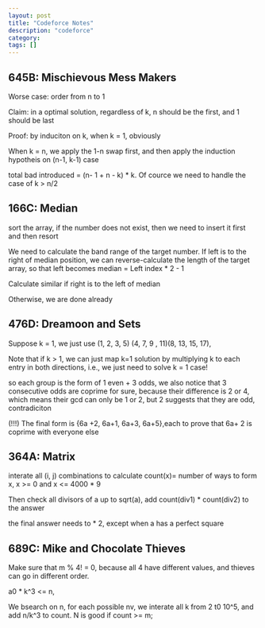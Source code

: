 ```yaml
---
layout: post
title: "Codeforce Notes"
description: "codeforce"
category: 
tags: []
---
```


645B: Mischievous Mess Makers
---------
Worse case: order from n to 1

Claim: in a optimal solution, regardless of k, n should be the first, and 1 should be last 

Proof: by induciton on k, when k = 1, obviously

When k = n, we apply the 1-n swap first, and then apply the induction hypotheis on (n-1, k-1) case

total bad introduced = (n- 1 + n - k) * k. Of cource we need to handle the case of k > n/2


166C: Median
-----------
sort the array, if the number does not exist, then we need to insert it first and then resort

We need to calculate the band range of the target number. If left is to the right of median position, we can reverse-calculate the length of
the target array, so that left becomes median = Left index * 2 - 1

Calculate similar if right is to the left of median

Otherwise, we are done already


476D: Dreamoon and Sets
----------
Suppose k = 1, we just use (1, 2, 3, 5) (4, 7, 9 , 11)(8, 13, 15, 17),

Note that if k > 1,  we can just map k=1 solution by multiplying k to each entry in both directions, i.e., we just need to solve k = 1 case!

so each group is the form of 1 even + 3 odds, we also notice that 3 consecutive odds are coprime for sure, because their difference is 2 or
4, which means their gcd can only be 1 or 2, but 2 suggests that they are odd, contradiciton

(!!!)
The final form is {6a +2, 6a+1, 6a+3, 6a+5},each to prove that 6a+ 2 is coprime with everyone else


364A: Matrix
----------
interate all (i, j) combinations to calculate count(x)= number of ways to form x, x >= 0 and x <= 4000 * 9

Then check all divisors of a up to sqrt(a), add count(div1) * count(div2) to the answer

the final answer needs to * 2, except when a has a perfect square


689C: Mike and Chocolate Thieves
----------
Make sure that m % 4! = 0, because all 4 have different values, and thieves can go in different order.

a0 * k^3 <= n,   

We bsearch on n, for each possible nv, we interate all k from 2 t0 10^5, and add n/k^3 to count. N is good if count >= m;


